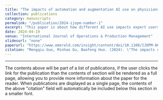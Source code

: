```yaml
---
title: "The impacts of automation and augmentation AI use on physicians’ performance: an ambidextrous perspective"
collection: publications
category: manuscripts
permalink: "/publication/2024-ijopm-number-1"
excerpt: "This paper is about how different AI use impacts expert users' performance (like innovation and production)"
date: 2024-04-19
venue: "International Journal of Operations & Production Management"
slidesurl: "none"
paperurl: "https://www.emerald.com/insight/content/doi/10.1108/IJOPM-06-2023-0509/full/html"
citation: "Mengqiu Guo, Minhao Gu, Baofeng Huo. (2024). \"The impacts of automation and augmentation AI use on physicians’ performance: an ambidextrous perspective.\" <i>International Journal of Operations & Production Management </i>. ahead-of-print."
---
```


---

The contents above will be part of a list of publications, if the user clicks the link for the publication than the contents of section will be rendered as a full page, allowing you to provide more information about the paper for the reader. When publications are displayed as a single page, the contents of the above "citation" field will automatically be included below this section in a smaller font.
